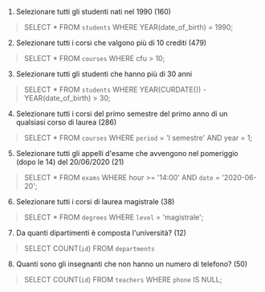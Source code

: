 1. Selezionare tutti gli studenti nati nel 1990 (160)
 > SELECT * FROM `students` WHERE YEAR(date_of_birth) = 1990;
2. Selezionare tutti i corsi che valgono più di 10 crediti (479)
 > SELECT * FROM `courses` WHERE cfu > 10;
3. Selezionare tutti gli studenti che hanno più di 30 anni
 > SELECT * FROM `students` WHERE YEAR(CURDATE()) - YEAR(date_of_birth) > 30;
4. Selezionare tutti i corsi del primo semestre del primo anno di un qualsiasi corso di laurea (286)
 > SELECT * FROM `courses` WHERE `period` = 'I semestre' AND year = 1;
5. Selezionare tutti gli appelli d'esame che avvengono nel pomeriggio (dopo le 14) del 20/06/2020 (21)
 > SELECT * FROM `exams` WHERE hour >= '14:00' AND `date` = '2020-06-20';
6. Selezionare tutti i corsi di laurea magistrale (38)
 > SELECT * FROM `degrees` WHERE `level` = 'magistrale';
7. Da quanti dipartimenti è composta l'università? (12)
 > SELECT COUNT(`id`) FROM `departments`
8. Quanti sono gli insegnanti che non hanno un numero di telefono? (50)
 > SELECT COUNT(`id`) FROM `teachers` WHERE `phone` IS NULL;

